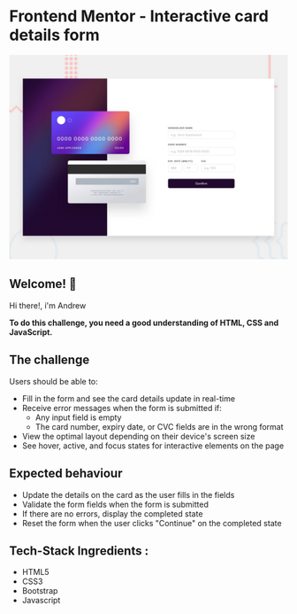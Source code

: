 # Frontend Mentor - Interactive card details form

![Design preview for the Interactive card details form coding challenge](./design/desktop-preview.jpg)

## Welcome! 👋

Hi there!, i'm Andrew

**To do this challenge, you need a good understanding of HTML, CSS and JavaScript.**

## The challenge

Users should be able to:

- Fill in the form and see the card details update in real-time
- Receive error messages when the form is submitted if:
  - Any input field is empty
  - The card number, expiry date, or CVC fields are in the wrong format
- View the optimal layout depending on their device's screen size
- See hover, active, and focus states for interactive elements on the page

## Expected behaviour

- Update the details on the card as the user fills in the fields
- Validate the form fields when the form is submitted
- If there are no errors, display the completed state
- Reset the form when the user clicks "Continue" on the completed state

## Tech-Stack Ingredients :

- HTML5
- CSS3
- Bootstrap
- Javascript
